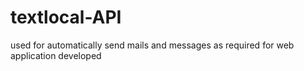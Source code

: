 # textlocal-API
used for automatically send mails and messages as required for web application developed
